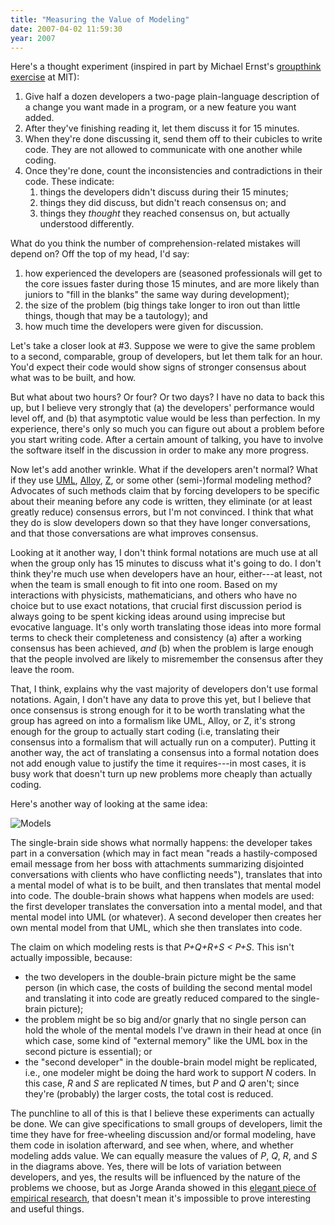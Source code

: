 ```yaml
---
title: "Measuring the Value of Modeling"
date: 2007-04-02 11:59:30
year: 2007
---
```

Here's a thought experiment (inspired in part by Michael Ernst's <a href="http://pag.csail.mit.edu/~mernst/pubs/groupthink-2006.pdf">groupthink exercise</a> at MIT):
<ol>
	<li>Give half a dozen developers a two-page plain-language description of a change you want made in a program, or a new feature you want added.</li>
	<li>After they've finishing reading it, let them discuss it for 15 minutes.</li>
	<li>When they're done discussing it, send them off to their cubicles to write code.  They are not allowed to communicate with one another while coding.</li>
	<li>Once they're done, count the inconsistencies and contradictions in their code.  These indicate:
<ol>
	<li>things the developers didn't discuss during their 15 minutes;</li>
	<li>things they did discuss, but didn't reach consensus on; and</li>
	<li>things they <em>thought</em> they reached consensus on, but actually understood differently.</li>
</ol>
</li>
</ol>
What do you think the number of comprehension-related mistakes will depend on?  Off the top of my head, I'd say:
<ol>
	<li>how experienced the developers are (seasoned professionals will get to the core issues faster during those 15 minutes, and are more likely than juniors to "fill in the blanks" the same way during development);</li>
	<li>the size of the problem (big things take longer to iron out than little things, though that may be a tautology); and</li>
	<li>how much time the developers were given for discussion.</li>
</ol>
Let's take a closer look at #3.  Suppose we were to give the same problem to a second, comparable, group of developers, but let them talk for an hour.  You'd expect their code would show signs of stronger consensus about what was to be built, and how.

But what about two hours?  Or four?  Or two days?  I have no data to back this up, but I believe very strongly that (a) the developers' performance would level off, and (b) that asymptotic value would be less than perfection.  In my experience, there's only so much you can figure out about a problem before you start writing code.  After a certain amount of talking, you have to involve the software itself in the discussion in order to make any more progress.

Now let's add another wrinkle.  What if the developers aren't normal?  What if they use <a href="http://www.uml.org/">UML</a>, <a href="http://alloy.mit.edu/">Alloy</a>, <a href="http://vl.zuser.org/">Z</a>, or some other (semi-)formal modeling method?  Advocates of such methods claim that by forcing developers to be specific about their meaning before any code is written, they eliminate (or at least greatly reduce) consensus errors, but I'm not convinced.  I think that what they do is slow developers down so that they have longer conversations, and that those conversations are what improves consensus.

Looking at it another way, I don't think formal notations are much use at all when the group only has 15 minutes to discuss what it's going to do.  I don't think they're much use when developers have an hour, either---at least, not when the team is small enough to fit into one room.  Based on my interactions with physicists, mathematicians, and others who have no choice but to use exact notations, that crucial first discussion period is always going to be spent kicking ideas around using imprecise but evocative language.  It's only worth translating those ideas into more formal terms to check their completeness and consistency (a) after a working consensus has been achieved, <em>and</em> (b) when the problem is large enough that the people involved are likely to misremember the consensus after they leave the room.

That, I think, explains why the vast majority of developers don't use formal notations.  Again, I don't have any data to prove this yet, but I believe that once consensus is strong enough for it to be worth translating what the group has agreed on into a formalism like UML, Alloy, or Z, it's strong enough for the group to actually start coding (i.e, translating their consensus into a formalism that will actually run on a computer).  Putting it another way, the act of translating a consensus into a formal notation does not add enough value to justify the time it requires---in most cases, it is busy work that doesn't turn up new problems more cheaply than actually coding.

Here's another way of looking at the same idea:

<img id="image897" alt="Models" src="{{'/files/2007/04/models.png' | relative_url}}" />

The single-brain side shows what normally happens: the developer takes part in a conversation (which may in fact mean "reads a hastily-composed email message from her boss with attachments summarizing disjointed conversations with clients who have conflicting needs"), translates that into a mental model of what is to be built, and then translates that mental model into code.  The double-brain shows what happens when models are used: the first developer translates the conversation into a mental model, and that mental model into UML (or whatever).  A second developer then creates her own mental model from that UML, which she then translates into code.

The claim on which modeling rests is that <em>P+Q+R+S < P+S</em>. This isn't actually impossible, because:
<ul>
	<li>the two developers in the double-brain picture might be the same person (in which case, the costs of building the second mental model and translating it into code are greatly reduced compared to the single-brain picture);</li>
	<li>the problem might be so big and/or gnarly that no single person can hold the whole of the mental models I've drawn in their head at once (in which case, some kind of "external memory" like the UML box in the second picture is essential); or</li>
	<li>the "second developer" in the double-brain model might be replicated, i.e., one modeler might be doing the hard work to support <em>N</em> coders.  In this case, <em>R</em> and <em>S</em> are replicated <em>N</em> times, but <em>P</em> and <em>Q</em> aren't; since they're (probably) the larger costs, the total cost is reduced.</li>
</ul>
The punchline to all of this is that I believe these experiments can actually be done.  We can give specifications to small groups of developers, limit the time they have for free-wheeling discussion and/or formal modeling, have them code in isolation afterward, and see when, where, and whether modeling adds value.  We can equally measure the values of <em>P</em>, <em>Q</em>, <em>R</em>, and <em>S</em> in the diagrams above.  Yes, there will be lots of variation between developers, and yes, the results will be influenced by the nature of the problems we choose, but as Jorge Aranda showed in this <a href="http://www.cs.toronto.edu/~jaranda/pubs/AnchoringAdjustment.pdf">elegant piece of empirical research</a>, that doesn't mean it's impossible to prove interesting and useful things.
